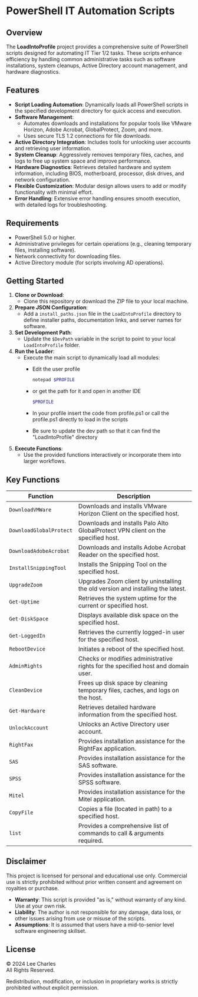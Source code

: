 # PowerShell IT Automation Scripts

## Overview

The **LoadIntoProfile** project provides a comprehensive suite of PowerShell scripts designed for automating IT Tier 1/2 tasks. These scripts enhance efficiency by handling common administrative tasks such as software installations, system cleanups, Active Directory account management, and hardware diagnostics.

## Features

- **Script Loading Automation**: Dynamically loads all PowerShell scripts in the specified development directory for quick access and execution.
- **Software Management**:
  - Automates downloads and installations for popular tools like VMware Horizon, Adobe Acrobat, GlobalProtect, Zoom, and more.
  - Uses secure TLS 1.2 connections for file downloads.
- **Active Directory Integration**: Includes tools for unlocking user accounts and retrieving user information.
- **System Cleanup**: Aggressively removes temporary files, caches, and logs to free up system space and improve performance.
- **Hardware Diagnostics**: Retrieves detailed hardware and system information, including BIOS, motherboard, processor, disk drives, and network configuration.
- **Flexible Customization**: Modular design allows users to add or modify functionality with minimal effort.
- **Error Handling**: Extensive error handling ensures smooth execution, with detailed logs for troubleshooting.

## Requirements

- PowerShell 5.0 or higher.
- Administrative privileges for certain operations (e.g., cleaning temporary files, installing software).
- Network connectivity for downloading files.
- Active Directory module (for scripts involving AD operations).

## Getting Started

1. **Clone or Download**: 
   - Clone this repository or download the ZIP file to your local machine.
2. **Prepare JSON Configuration**:
   - Add a `install_paths.json` file in the `LoadIntoProfile` directory to define installer paths, documentation links, and server names for software.
3. **Set Development Path**:
   - Update the `$DevPath` variable in the script to point to your local `LoadIntoProfile` folder.
4. **Run the Loader**:
   - Execute the main script to dynamically load all modules:
     - Edit the user profile
       ```powershell
       notepad $PROFILE
       ```
     - or get the path for it and open in another IDE
       ```powershell
       $PROFILE
       ```
          
     
     - In your profile insert the code from profile.ps1 or call the profile.ps1 directly to load in the scripts
     - Be sure to update the dev path so that it can find the "LoadIntoProfile" directory
5. **Execute Functions**:
   - Use the provided functions interactively or incorporate them into larger workflows.

## Key Functions

| **Function**            | **Description**                                                                |
|-------------------------|--------------------------------------------------------------------------------|
| `DownloadVMWare`        | Downloads and installs VMware Horizon Client on the specified host.            |
| `DownloadGlobalProtect` | Downloads and installs Palo Alto GlobalProtect VPN client on the specified host. |
| `DownloadAdobeAcrobat`  | Downloads and installs Adobe Acrobat Reader on the specified host.             |
| `InstallSnippingTool`   | Installs the Snipping Tool on the specified host.                              |
| `UpgradeZoom`           | Upgrades Zoom client by uninstalling the old version and installing the latest. |
| `Get-Uptime`            | Retrieves the system uptime for the current or specified host.                 |
| `Get-DiskSpace`         | Displays available disk space on the specified host.                           |
| `Get-LoggedIn`          | Retrieves the currently logged-in user for the specified host.                 |
| `RebootDevice`          | Initiates a reboot of the specified host.                                      |
| `AdminRights`           | Checks or modifies administrative rights for the specified host and domain user. |
| `CleanDevice`           | Frees up disk space by cleaning temporary files, caches, and logs on the host. |
| `Get-Hardware`          | Retrieves detailed hardware information from the specified host.               |
| `UnlockAccount`         | Unlocks an Active Directory user account.                                      |
| `RightFax`              | Provides installation assistance for the RightFax application.                 |
| `SAS`                   | Provides installation assistance for the SAS software.                         |
| `SPSS`                  | Provides installation assistance for the SPSS software.                        |
| `Mitel`                 | Provides installation assistance for the Mitel application.                    |
| `CopyFile`              | Copies a file (located in path) to a specified host.                           |
| `list`                  | Provides a comprehensive list of commands to call & arguments required.        |

## Disclaimer

This project is licensed for personal and educational use only. Commercial use is strictly prohibited without prior written consent and agreement on royalties or purchase.

- **Warranty**: This script is provided "as is," without warranty of any kind. Use at your own risk.
- **Liability**: The author is not responsible for any damage, data loss, or other issues arising from use or misuse of the scripts.
- **Assumptions**: It is assumed that users have a mid-to-senior level software engineering skillset.

## License

© 2024 Lee Charles  
All Rights Reserved.  

Redistribution, modification, or inclusion in proprietary works is strictly prohibited without explicit permission.